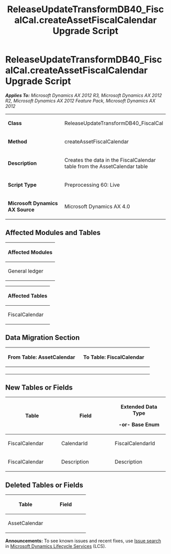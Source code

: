 ﻿---
title: ReleaseUpdateTransformDB40_FiscalCal.createAssetFiscalCalendar Upgrade Script
TOCTitle: ReleaseUpdateTransformDB40_FiscalCal.createAssetFiscalCalendar Upgrade Script
ms:assetid: b0a3777f-9c38-4b97-1461-947af5081377
ms:mtpsurl: https://msdn.microsoft.com/en-us/library/JJ686599(v=AX.60)
ms:contentKeyID: 49710554
ms.date: 05/18/2015
mtps_version: v=AX.60
---

# ReleaseUpdateTransformDB40\_FiscalCal.createAssetFiscalCalendar Upgrade Script 


_**Applies To:** Microsoft Dynamics AX 2012 R3, Microsoft Dynamics AX 2012 R2, Microsoft Dynamics AX 2012 Feature Pack, Microsoft Dynamics AX 2012_

<table>
<colgroup>
<col style="width: 50%" />
<col style="width: 50%" />
</colgroup>
<tbody>
<tr class="odd">
<td><p><strong>Class</strong></p></td>
<td><p>ReleaseUpdateTransformDB40_FiscalCal</p></td>
</tr>
<tr class="even">
<td><p><strong>Method</strong></p></td>
<td><p>createAssetFiscalCalendar</p></td>
</tr>
<tr class="odd">
<td><p><strong>Description</strong></p></td>
<td><p>Creates the data in the FiscalCalendar table from the AssetCalendar table</p></td>
</tr>
<tr class="even">
<td><p><strong>Script Type</strong></p></td>
<td><p>Preprocessing 60: Live</p></td>
</tr>
<tr class="odd">
<td><p><strong>Microsoft Dynamics AX Source</strong></p></td>
<td><p>Microsoft Dynamics AX 4.0</p></td>
</tr>
</tbody>
</table>


## Affected Modules and Tables

<table>
<colgroup>
<col style="width: 100%" />
</colgroup>
<thead>
<tr class="header">
<th><p>Affected Modules</p></th>
</tr>
</thead>
<tbody>
<tr class="odd">
<td><p>General ledger</p></td>
</tr>
</tbody>
</table>


<table>
<colgroup>
<col style="width: 100%" />
</colgroup>
<thead>
<tr class="header">
<th><p>Affected Tables</p></th>
</tr>
</thead>
<tbody>
<tr class="odd">
<td><p>FiscalCalendar</p></td>
</tr>
</tbody>
</table>


## Data Migration Section

<table>
<colgroup>
<col style="width: 50%" />
<col style="width: 50%" />
</colgroup>
<thead>
<tr class="header">
<th><p>From Table: AssetCalendar</p></th>
<th><p>To Table: FiscalCalendar</p></th>
</tr>
</thead>
<tbody>
<tr class="odd">
<td><p></p></td>
<td><p></p></td>
</tr>
</tbody>
</table>


## New Tables or Fields

<table>
<colgroup>
<col style="width: 33%" />
<col style="width: 33%" />
<col style="width: 33%" />
</colgroup>
<thead>
<tr class="header">
<th><p>Table</p></th>
<th><p>Field</p></th>
<th><p>Extended Data Type</p>
<p>-or- Base Enum</p></th>
</tr>
</thead>
<tbody>
<tr class="odd">
<td><p>FiscalCalendar</p></td>
<td><p>CalendarId</p></td>
<td><p>FiscalCalendarId</p></td>
</tr>
<tr class="even">
<td><p>FiscalCalendar</p></td>
<td><p>Description</p></td>
<td><p>Description</p></td>
</tr>
</tbody>
</table>


## Deleted Tables or Fields

<table>
<colgroup>
<col style="width: 50%" />
<col style="width: 50%" />
</colgroup>
<thead>
<tr class="header">
<th><p>Table</p></th>
<th><p>Field</p></th>
</tr>
</thead>
<tbody>
<tr class="odd">
<td><p>AssetCalendar</p></td>
<td><p></p></td>
</tr>
</tbody>
</table>

  
**Announcements:** To see known issues and recent fixes, use [Issue search](http://go.microsoft.com/fwlink/?linkid=389258) in [Microsoft Dynamics Lifecycle Services](http://go.microsoft.com/fwlink/?linkid=306505) (LCS).

